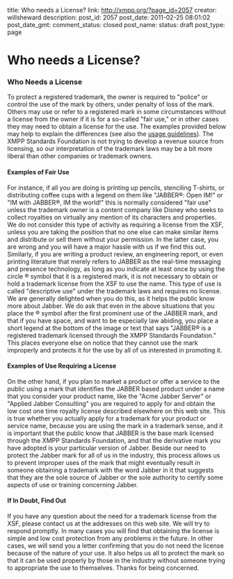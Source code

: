 title: Who needs a License?
link: http://xmpp.org/?page_id=2057
creator: willsheward
description: 
post_id: 2057
post_date: 2011-02-25 08:01:02
post_date_gmt: 
comment_status: closed
post_name: 
status: draft
post_type: page

# Who needs a License?

### Who Needs a License

To protect a registered trademark, the owner is required to "police" or control the use of the mark by others, under penalty of loss of the mark. Others may use or refer to a registered mark in some circumstances without a license from the owner if it is for a so-called "fair use," or in other cases they may need to obtain a license for the use. The examples provided below may help to explain the differences (see also the [usage guidelines](/trademark/guidelines.shtml)). The XMPP Standards Foundation is not trying to develop a revenue source from licensing, so our interpretation of the trademark laws may be a bit more liberal than other companies or trademark owners. 

#### Examples of Fair Use

For instance, if all you are doing is printing up pencils, stenciling T-shirts, or distributing coffee cups with a legend on them like "JABBER®: Open IM!" or "IM with JABBER®, IM the world!" this is normally considered "fair use" unless the trademark owner is a content company like Disney who seeks to collect royalties on virtually any mention of its characters and properties. We do not consider this type of activity as requiring a license from the XSF, unless you are taking the position that no one else can make similar items and distribute or sell them without your permission. In the latter case, you are wrong and you will have a major hassle with us if we find this out. Similarly, if you are writing a product review, an engineering report, or even printing literature that merely refers to JABBER as the real-time messaging and presence technology, as long as you indicate at least once by using the circle ® symbol that it is a registered mark, it is not necessary to obtain or hold a trademark license from the XSF to use the name. This type of use is called "descriptive use" under the trademark laws and requires no license. We are generally delighted when you do this, as it helps the public know more about Jabber. We do ask that even in the above situations that you place the ® symbol after the first prominent use of the JABBER mark, and that if you have space, and want to be especially law abiding, you place a short legend at the bottom of the image or text that says "JABBER® is a registered trademark licensed through the XMPP Standards Foundation." This places everyone else on notice that they cannot use the mark improperly and protects it for the use by all of us interested in promoting it. 

#### Examples of Use Requiring a License

On the other hand, if you plan to market a product or offer a service to the public using a mark that identifies the JABBER based product under a name that you consider your product name, like the "Acme Jabber Server" or "Applied Jabber Consulting" you are required to apply for and obtain the low cost one time royalty license described elsewhere on this web site. This is true whether you actually apply for a trademark for your product or service name, because you are using the mark in a trademark sense, and it is important that the public know that JABBER is the base mark licensed through the XMPP Standards Foundation, and that the derivative mark you have adopted is your particular version of Jabber. Beside our need to protect the Jabber mark for all of us in the industry, this process allows us to prevent improper uses of the mark that might eventually result in someone obtaining a trademark with the word Jabber in it that suggests that they are the sole source of Jabber or the sole authority to certify some aspects of use or training concerning Jabber. 

#### If In Doubt, Find Out

If you have any question about the need for a trademark license from the XSF, please contact us at the addresses on this web site. We will try to respond promptly. In many cases you will find that obtaining the license is simple and low cost protection from any problems in the future. In other cases, we will send you a letter confirming that you do not need the license because of the nature of your use. It also helps us all to protect the mark so that it can be used properly by those in the industry without someone trying to appropriate the use to themselves. Thanks for being concerned.